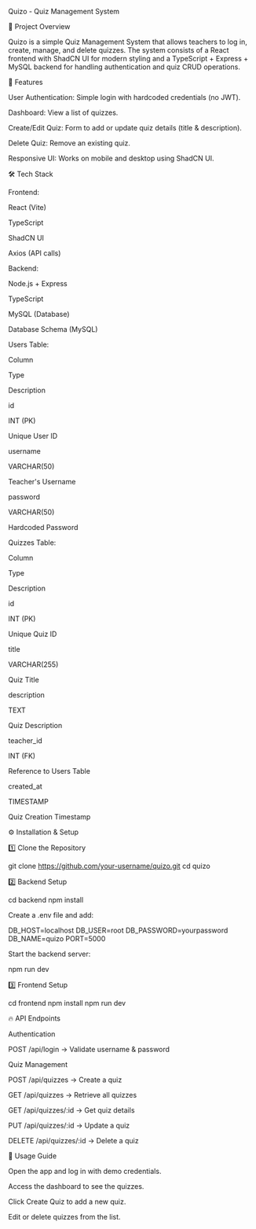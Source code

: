 Quizo - Quiz Management System

📌 Project Overview

Quizo is a simple Quiz Management System that allows teachers to log in, create, manage, and delete quizzes. The system consists of a React frontend with ShadCN UI for modern styling and a TypeScript + Express + MySQL backend for handling authentication and quiz CRUD operations.

🚀 Features

User Authentication: Simple login with hardcoded credentials (no JWT).

Dashboard: View a list of quizzes.

Create/Edit Quiz: Form to add or update quiz details (title & description).

Delete Quiz: Remove an existing quiz.

Responsive UI: Works on mobile and desktop using ShadCN UI.

🛠️ Tech Stack

Frontend:

React (Vite)

TypeScript

ShadCN UI

Axios (API calls)

Backend:

Node.js + Express

TypeScript

MySQL (Database)

Database Schema (MySQL)

Users Table:

Column

Type

Description

id

INT (PK)

Unique User ID

username

VARCHAR(50)

Teacher's Username

password

VARCHAR(50)

Hardcoded Password

Quizzes Table:

Column

Type

Description

id

INT (PK)

Unique Quiz ID

title

VARCHAR(255)

Quiz Title

description

TEXT

Quiz Description

teacher_id

INT (FK)

Reference to Users Table

created_at

TIMESTAMP

Quiz Creation Timestamp

⚙️ Installation & Setup

1️⃣ Clone the Repository

git clone https://github.com/your-username/quizo.git
cd quizo

2️⃣ Backend Setup

cd backend
npm install

Create a .env file and add:

DB_HOST=localhost
DB_USER=root
DB_PASSWORD=yourpassword
DB_NAME=quizo
PORT=5000

Start the backend server:

npm run dev

3️⃣ Frontend Setup

cd frontend
npm install
npm run dev

🔥 API Endpoints

Authentication

POST /api/login → Validate username & password

Quiz Management

POST /api/quizzes → Create a quiz

GET /api/quizzes → Retrieve all quizzes

GET /api/quizzes/:id → Get quiz details

PUT /api/quizzes/:id → Update a quiz

DELETE /api/quizzes/:id → Delete a quiz

🎯 Usage Guide

Open the app and log in with demo credentials.

Access the dashboard to see the quizzes.

Click Create Quiz to add a new quiz.

Edit or delete quizzes from the list.
